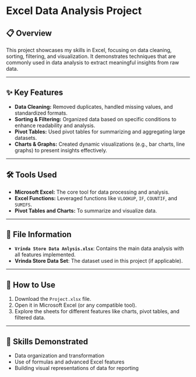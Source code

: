 

# Excel Data Analysis Project

## 📋 Overview
This project showcases my skills in Excel, focusing on data cleaning, sorting, filtering, and visualization. It demonstrates techniques that are commonly used in data analysis to extract meaningful insights from raw data.

---

## ✨ Key Features
- **Data Cleaning:** Removed duplicates, handled missing values, and standardized formats.
- **Sorting & Filtering:** Organized data based on specific conditions to enhance readability and analysis.
- **Pivot Tables:** Used pivot tables for summarizing and aggregating large datasets.
- **Charts & Graphs:** Created dynamic visualizations (e.g., bar charts, line graphs) to present insights effectively.

---

## 🛠 Tools Used
- **Microsoft Excel:** The core tool for data processing and analysis.
- **Excel Functions:** Leveraged functions like `VLOOKUP`, `IF`, `COUNTIF`, and `SUMIFS`.
- **Pivot Tables and Charts:** To summarize and visualize data.

---

## 📂 File Information
- **`Vrinda Store Data Anlysis.xlsx`**: Contains the main data analysis with all features implemented.
- **Vrinda Store Data Set**: The dataset used in this project (if applicable).

---

## 🚀 How to Use
1. Download the `Project.xlsx` file.
2. Open it in Microsoft Excel (or any compatible tool).
3. Explore the sheets for different features like charts, pivot tables, and filtered data.

---

## 🎯 Skills Demonstrated
- Data organization and transformation
- Use of formulas and advanced Excel features
- Building visual representations of data for reporting

